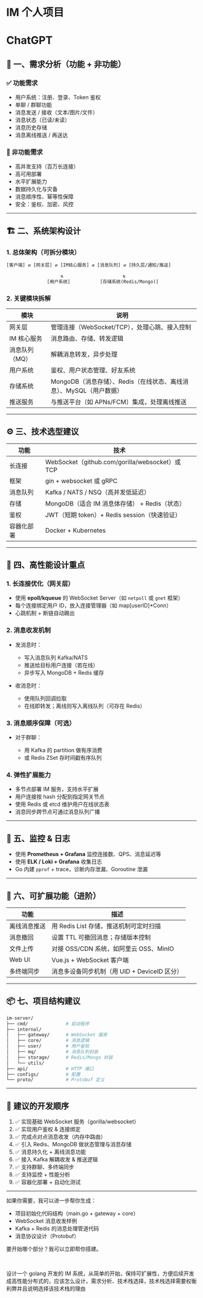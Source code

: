# IM 个人项目

# ChatGPT

## 🧩 一、需求分析（功能 + 非功能）

### ✅ 功能需求

- 用户系统：注册、登录、Token 鉴权
- 单聊 / 群聊功能
- 消息发送 / 接收（文本/图片/文件）
- 消息状态（已读/未读）
- 消息历史存储
- 消息离线推送 / 再送达

### 🔐 非功能需求

- 高并发支持（百万长连接）
- 高可用部署
- 水平扩展能力
- 数据持久化与灾备
- 消息顺序性、幂等性保障
- 安全：鉴权、加密、风控

---

## 🏗️ 二、系统架构设计

### 1. 总体架构（可拆分模块）

```txt
[客户端] ⇄ [网关层] ⇄ [IM核心服务] ⇄ [消息队列] ⇄ [持久层/通知/推送]

                    ⇅                      ⇅
               [用户系统]           [存储系统(Redis/Mongo)]
```

### 2. 关键模块拆解

| 模块           | 说明                                                                |
| -------------- | ------------------------------------------------------------------- |
| 网关层         | 管理连接（WebSocket/TCP），处理心跳、接入控制                       |
| IM 核心服务    | 消息路由、存储、转发逻辑                                            |
| 消息队列（MQ） | 解耦消息转发，异步处理                                              |
| 用户系统       | 鉴权、用户状态管理、好友系统                                        |
| 存储系统       | MongoDB（消息存储）、Redis（在线状态、离线消息）、MySQL（用户数据） |
| 推送服务       | 与推送平台（如 APNs/FCM）集成，处理离线推送                         |

---

## ⚙️ 三、技术选型建议

| 功能       | 技术                                            |
| ---------- | ----------------------------------------------- |
| 长连接     | WebSocket（github.com/gorilla/websocket）或 TCP |
| 框架       | gin + websocket 或 gRPC                         |
| 消息队列   | Kafka / NATS / NSQ（高并发低延迟）              |
| 存储       | MongoDB（适合 IM 消息体存储） + Redis（状态）   |
| 鉴权       | JWT（短期 token）+ Redis session（快速验证）    |
| 容器化部署 | Docker + Kubernetes                             |

---

## 🚀 四、高性能设计重点

### 1. 长连接优化（网关层）

- 使用 **epoll/kqueue** 的 WebSocket Server（如 `netpoll`​ 或 `gnet`​ 框架）
- 每个连接绑定用户 ID，放入连接管理器（如 map[userID]\*Conn）
- 心跳机制 + 断链自动踢出

### 2. 消息收发机制

- 发消息时：

  - 写入消息队列 Kafka/NATS
  - 推送给目标用户连接（若在线）
  - 异步写入 MongoDB + Redis 缓存

- 收消息时：

  - 使用队列回调拉取
  - 在线即转发；离线则写入离线队列（可存在 Redis）

### 3. 消息顺序保障（可选）

- 对于群聊：

  - 用 Kafka 的 partition 做有序消费
  - 或 Redis ZSet 存时间戳有序队列

### 4. 弹性扩展能力

- 多节点部署 IM 服务，支持水平扩展
- 用户连接按 hash 分配到指定网关节点
- 使用 Redis 或 etcd 维护用户在线状态表
- 消息同步跨节点可通过消息队列广播

---

## 🧪 五、监控 & 日志

- 使用 **Prometheus + Grafana** 监控连接数、QPS、消息延迟等
- 使用 **ELK / Loki + Grafana** 收集日志
- Go 内建 `pprof`​ + trace，诊断内存泄漏、Goroutine 泄漏

---

## 🧱 六、可扩展功能（进阶）

| 功能         | 描述                                         |
| ------------ | -------------------------------------------- |
| 离线消息推送 | 用 Redis List 存储，推送机制可定时扫描       |
| 消息撤回     | 设置 TTL 可撤回消息；存储版本控制            |
| 文件上传     | 对接 OSS/CDN 系统，如阿里云 OSS、MinIO       |
| Web UI       | Vue.js + WebSocket 客户端                    |
| 多终端同步   | 消息多设备同步机制（用 UID + DeviceID 区分） |

---

## 📦 七、项目结构建议

```bash
im-server/
├── cmd/              # 启动程序
├── internal/
│   ├── gateway/      # WebSocket 服务
│   ├── core/         # 消息逻辑
│   ├── user/         # 用户鉴权
│   ├── mq/           # 消息队列封装
│   ├── storage/      # Redis/Mongo 封装
│   └── utils/
├── api/              # HTTP 接口
├── configs/          # 配置
└── proto/            # Protobuf 定义
```

---

## 🎯 建议的开发顺序

1. ✅ 实现基础 WebSocket 服务（gorilla/websocket）
2. ✅ 实现用户鉴权 & 连接绑定
3. ✅ 完成点对点消息收发（内存中路由）
4. ✅ 引入 Redis、MongoDB 做状态管理与消息存储
5. ✅ 消息持久化 + 离线消息功能
6. ✅ 接入 Kafka 解耦收发 & 推送逻辑
7. ✅ 支持群聊、多终端同步
8. ✅ 支持监控 + 性能分析
9. ✅ 容器化部署 + 自动化测试

---

如果你需要，我可以进一步帮你生成：

- 项目初始化代码结构（main.go + gateway + core）
- WebSocket 消息收发样例
- Kafka + Redis 的消息处理管道代码
- 消息协议设计（Protobuf）

要开始哪个部分？我可以立即帮你搭建。

‍

设计一个 golang 开发的 IM 系统，从简单的开始，保持可扩展性，方便后续开发成高性能分布式的，应该怎么设计，需求分析、技术栈选择，技术栈选择需要权衡利弊并且说明选择该技术栈的理由

 

